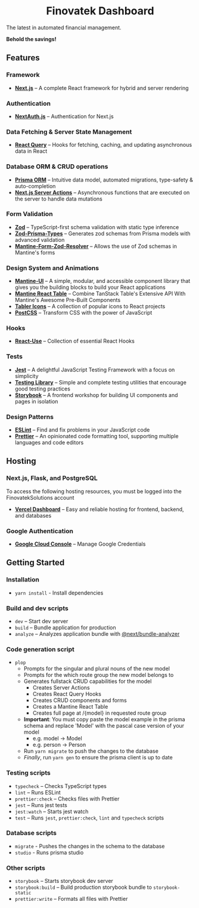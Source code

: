 <!-- markdownlint-disable MD014 -->
<!-- markdownlint-disable MD026 -->
<!-- markdownlint-disable MD033 -->
<!-- markdownlint-disable MD041 -->

<h1 align="center">
  Finovatek Dashboard
</h1>

The latest in automated financial management.

**Behold the savings!**

## Features

### Framework

- **[Next.js](https://nextjs.org)** – A complete React framework for hybrid and server rendering

### Authentication

- **[NextAuth.js](https://next-auth.js.org/)** – Authentication for Next.js

### Data Fetching & Server State Management

- **[React Query](https://tanstack.com/query)** – Hooks for fetching, caching, and updating asynchronous data in React

### Database ORM & CRUD operations

- **[Prisma ORM](https://www.prisma.io/orm)** – Intuitive data model, automated migrations, type-safety & auto-completion
- **[Next.js Server Actions](https://nextjs.org/docs/app/building-your-application/data-fetching/server-actions-and-mutations)** – Asynchronous functions that are executed on the server to handle data mutations

### Form Validation

- **[Zod](https://zod.dev)** – TypeScript-first schema validation with static type inference
- **[Zod-Prisma-Types](https://www.npmjs.com/package/zod-prisma-types)** – Generates zod schemas from Prisma models with advanced validation
- **[Mantine-Form-Zod-Resolver](https://mantine.dev/form/schema-validation/#zod)** – Allows the use of Zod schemas in Mantine's forms

### Design System and Animations

- **[Mantine-UI](https://mantine.dev)** – A simple, modular, and accessible component library that gives you the building blocks to build your React applications
- **[Mantine React Table](https://v2.mantine-react-table.com/)** – Combine TanStack Table's Extensive API With Mantine's Awesome Pre-Built Components
- **[Tabler Icons](https://tabler-icons-react.vercel.app)** – A collection of popular icons to React projects
- **[PostCSS](https://postcss.org/)** – Transform CSS with the power of JavaScript

### Hooks

- **[React-Use](https://github.com/streamich/react-use)** – Collection of essential React Hooks

### Tests

- **[Jest](https://jestjs.io)** – A delightful JavaScript Testing Framework with a focus on simplicity
- **[Testing Library](https://testing-library.com)** – Simple and complete testing utilities that encourage good testing practices
- **[Storybook](https://storybook.js.org/)** – A frontend workshop for building UI components and pages in isolation

### Design Patterns

- **[ESLint](https://eslint.org)** – Find and fix problems in your JavaScript code
- **[Prettier](https://prettier.io)** – An opinionated code formatting tool, supporting multiple languages and code editors


## Hosting

### Next.js, Flask, and PostgreSQL

To access the following hosting resources, you must be logged into the FinovatekSolutions account

- **[Vercel Dashboard](https://vercel.com/dashboard)** – Easy and reliable hosting for frontend, backend, and databases

### Google Authentication

- **[Google Cloud Console](https://console.cloud.google.com/)** – Manage Google Credentials

## Getting Started

### Installation

- `yarn install` - Install dependencies

### Build and dev scripts

- `dev` – Start dev server
- `build` – Bundle application for production
- `analyze` – Analyzes application bundle with [@next/bundle-analyzer](https://www.npmjs.com/package/@next/bundle-analyzer)

### Code generation script

- `plop`
  - Prompts for the singular and plural nouns of the new model
  - Prompts for the which route group the new model belongs to
  - Generates fullstack CRUD capabilities for the model
    - Creates Server Actions
    - Creates React Query Hooks
    - Creates CRUD components and forms
    - Creates a Mantine React Table
    - Creates full page at /{model} in requested route group
  - **Important**: You must copy paste the model example in the prisma schema and replace 'Model' with the pascal case version of your model
    - e.g. model -> Model
    - e.g. person -> Person 
  - Run `yarn migrate` to push the changes to the database
  - _Finally_, run `yarn gen` to ensure the prisma client is up to date


### Testing scripts

- `typecheck` – Checks TypeScript types
- `lint` – Runs ESLint
- `prettier:check` – Checks files with Prettier
- `jest` – Runs jest tests
- `jest:watch` – Starts jest watch
- `test` – Runs `jest`, `prettier:check`, `lint` and `typecheck` scripts

### Database scripts

- `migrate` - Pushes the changes in the schema to the database
- `studio` - Runs prisma studio

### Other scripts

- `storybook` – Starts storybook dev server
- `storybook:build` – Build production storybook bundle to `storybook-static`
- `prettier:write` – Formats all files with Prettier
